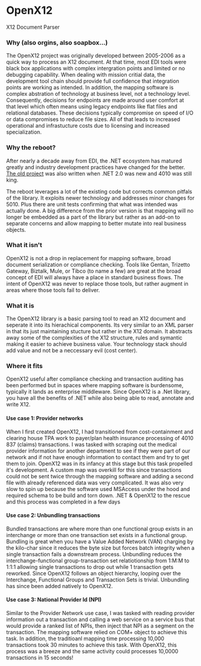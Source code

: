 # OpenX12
X12 Document Parser

### Why (also orgins, also soapbox...)
The OpenX12 project was originally developed between 2005-2006 as a quick way to process an X12 document.  At that time, most EDI tools were black box applications with complex intergration points and limited or no debugging capability.  When dealing with mission critial data, the development tool chain should provide full confidence that integration points are working as intended.  In addition, the mapping software is complex abstration of technology at business level, not a technology level.  Consequently, decisions for endpoints are made around user comfort at that level which often means using legacy endpoints like flat files and relational databases.  These decisions typically compromise on speed of I/O or data compromises to reduce file sizes.  All of that leads to increased operational and infrastucture costs due to licensing and increased specialization.

### Why the reboot?
After nearly a decade away from EDI, the .NET ecosystem has matured greatly and industry development practices have changed for the better.  [The old project](https://sourceforge.net/projects/openx12/?source=directory) was also written when .NET 2.0 was new and 4010 was still king.

The reboot leverages a lot of the existing code but corrects common pitfals of the library. It exploits newer technology and addresses minor changes for 5010.  Plus there are unit tests confirming that what was intended was actually done.  A big difference from the prior version is that mapping will no longer be embedded as a part of the library but rather as an add-on to separate concerns and allow mapping to better mutate into real business objects.

### What it isn't
OpenX12 is not a drop in replacement for mapping software, broad document serialization or compliance checking.  Tools like Gentan, Trizetto Gateway, Biztalk, Mule, or Tibco (to name a few) are great at the broad concept of EDI will always have a place in standard business flows. The intent of OpenX12 was never to replace those tools, but rather augment in areas where those tools fail to deliver.

### What it is
The OpenX12 library is a basic parsing tool to read an X12 document and seperate it into its hierachical components. Its very similar to an XML parser in that its just maintaining stucture but rather in the X12 domain. It abstracts away some of the complexities of the X12 structure, rules and symantic making it easier to achieve business value.  Your technology stack should add value and not be a neccessary evil (cost center).

### Where it fits
OpenX12 useful after compliance checking and transaction auditing has been performed but in spaces where mapping software is burdensome, typically it lands as enterprise middleware. Since OpenX12 is a .Net library, you have all the benefits of .NET while also being able to read, annotate and write X12. 

#### Use case 1: Provider networks
When I first created OpenX12, I had transitioned from cost-containment and clearing house TPA work to payer/plan health insurance processing of 4010 837 (claims) transactions.  I was tasked with scraping out the medical provider information for another department to see if they were part of our network and if not have enough information to contact them and try to get them to join.  OpenX12 was in its infancy at this stage but this task propelled it's development.  A custom map was overkill for this since transactions could not be sent twice through the mapping software and adding a second file with already referenced data was very complicated. It was also very slow to spin up because the software used MSAccess under the hood and required schema to be build and torn down.  .NET & OpenX12 to the rescue and this process was completed in a few days

#### Use case 2: Unbundling transactions
Bundled transactions are where more than one functional group exists in an interchange or more than one transaction set exists in a functional group.  Bundling is great when you have a Value Added Network (VAN) charging by the kilo-char since it reduces the byte size but forces batch integrity when a single transaction fails a downstream process.  Unbundling reduces the interchange-functional group-transaction set relatiotionship from 1:M:M to 1:1:1 allowing single transactions to drop out while 1 transaction gets reworked.  Since OpenX12 follows an object hierarchy, looping over the Interchange, Functional Groups and Transaction Sets is trivial. Unbundling has since been added natively to OpenX12.

#### Use case 3: National Provider Id (NPI)
Similar to the Provider Network use case, I was tasked with reading provider information out a transaction and calling a web service on a service bus that would provide a ranked list of NPIs, then inject that NPI as a segment on the transaction.  The mapping software relied on COM+ object to achieve this task.  In addition, the traditioanl mapping time processing 10,000 transactions took 30 minutes to achieve this task.  With OpenX12, this process was a breeze and the same activity could processes 10,0000 transactions in 15 seconds!

